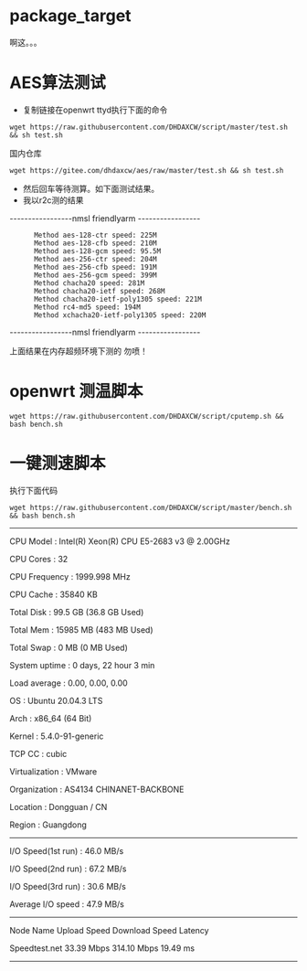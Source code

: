 # package_target
啊这。。。
# AES算法测试
- 复制链接在openwrt ttyd执行下面的命令
``` 
wget https://raw.githubusercontent.com/DHDAXCW/script/master/test.sh && sh test.sh
```
国内仓库 
```
wget https://gitee.com/dhdaxcw/aes/raw/master/test.sh && sh test.sh
```
- 然后回车等待测算。如下面测试结果。
- 我以r2c测的结果

-----------------nmsl friendlyarm -----------------
          
          Method aes-128-ctr speed: 225M          
          Method aes-128-cfb speed: 210M         
          Method aes-128-gcm speed: 95.5M          
          Method aes-256-ctr speed: 204M          
          Method aes-256-cfb speed: 191M        
          Method aes-256-gcm speed: 399M         
          Method chacha20 speed: 281M         
          Method chacha20-ietf speed: 268M          
          Method chacha20-ietf-poly1305 speed: 221M          
          Method rc4-md5 speed: 194M          
          Method xchacha20-ietf-poly1305 speed: 220M
-----------------nmsl friendlyarm -----------------

上面结果在内存超频环境下测的 勿喷！

# openwrt 测温脚本

```
wget https://raw.githubusercontent.com/DHDAXCW/script/cputemp.sh && bash bench.sh
```

# 一键测速脚本
执行下面代码
```
wget https://raw.githubusercontent.com/DHDAXCW/script/master/bench.sh && bash bench.sh
```
----------------------------------------------------------------------

 CPU Model             : Intel(R) Xeon(R) CPU E5-2683 v3 @ 2.00GHz
 
 CPU Cores             : 32
 
 CPU Frequency         : 1999.998 MHz
 
 CPU Cache             : 35840 KB
 
 Total Disk            : 99.5 GB (36.8 GB Used)
 
 Total Mem             : 15985 MB (483 MB Used)
 
 Total Swap            : 0 MB (0 MB Used)
 
 System uptime         : 0 days, 22 hour 3 min
 
 Load average          : 0.00, 0.00, 0.00
 
 OS                    : Ubuntu 20.04.3 LTS
 
 Arch                  : x86_64 (64 Bit)
 
 Kernel                : 5.4.0-91-generic
 
 TCP CC                : cubic
 
 Virtualization        : VMware
 
 Organization          : AS4134 CHINANET-BACKBONE
 
 Location              : Dongguan / CN
 
 Region                : Guangdong
 
----------------------------------------------------------------------

 I/O Speed(1st run)    : 46.0 MB/s
 
 I/O Speed(2nd run)    : 67.2 MB/s
 
 I/O Speed(3rd run)    : 30.6 MB/s
 
 Average I/O speed     : 47.9 MB/s
 
 
----------------------------------------------------------------------

 Node Name        Upload Speed      Download Speed      Latency
 
 Speedtest.net    33.39 Mbps        314.10 Mbps         19.49 ms
 
----------------------------------------------------------------------
